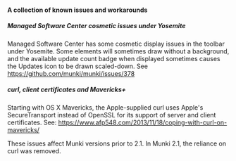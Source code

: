#### A collection of known issues and workarounds

##### Managed Software Center cosmetic issues under Yosemite

Managed Software Center has some cosmetic display issues in the toolbar under Yosemite. Some elements will sometimes draw without a background, and the available update count badge when displayed sometimes causes the Updates icon to be drawn scaled-down. See https://github.com/munki/munki/issues/378

##### curl, client certificates and Mavericks+

Starting with OS X Mavericks, the Apple-supplied curl uses Apple's SecureTransport instead of OpenSSL for its support of server and client certificates. See: https://www.afp548.com/2013/11/18/coping-with-curl-on-mavericks/

These issues affect Munki versions prior to 2.1. In Munki 2.1, the reliance on curl was removed.